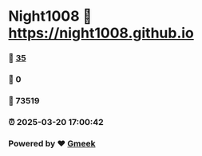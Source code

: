 # Night1008 :link: https://night1008.github.io 
### :page_facing_up: [35](https://night1008.github.io/tag.html) 
### :speech_balloon: 0 
### :hibiscus: 73519 
### :alarm_clock: 2025-03-20 17:00:42 
### Powered by :heart: [Gmeek](https://github.com/Meekdai/Gmeek)
